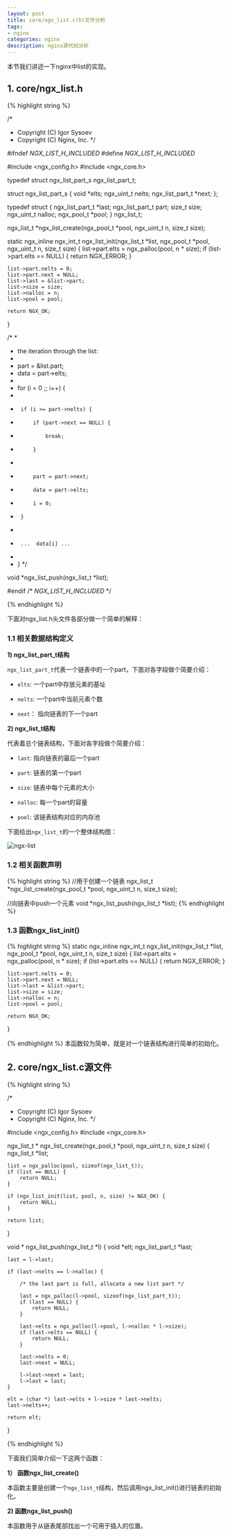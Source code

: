 ```yaml
---
layout: post
title: core/ngx_list.c(h)文件分析
tags:
- nginx
categories: nginx
description: nginx源代码分析
---
```



本节我们讲述一下nginx中list的实现。


<!-- more -->

## 1. core/ngx_list.h
{% highlight string %}

/*
 * Copyright (C) Igor Sysoev
 * Copyright (C) Nginx, Inc.
 */


#ifndef _NGX_LIST_H_INCLUDED_
#define _NGX_LIST_H_INCLUDED_


#include <ngx_config.h>
#include <ngx_core.h>


typedef struct ngx_list_part_s  ngx_list_part_t;

struct ngx_list_part_s {
    void             *elts;
    ngx_uint_t        nelts;
    ngx_list_part_t  *next;
};


typedef struct {
    ngx_list_part_t  *last;
    ngx_list_part_t   part;
    size_t            size;
    ngx_uint_t        nalloc;
    ngx_pool_t       *pool;
} ngx_list_t;


ngx_list_t *ngx_list_create(ngx_pool_t *pool, ngx_uint_t n, size_t size);

static ngx_inline ngx_int_t
ngx_list_init(ngx_list_t *list, ngx_pool_t *pool, ngx_uint_t n, size_t size)
{
    list->part.elts = ngx_palloc(pool, n * size);
    if (list->part.elts == NULL) {
        return NGX_ERROR;
    }

    list->part.nelts = 0;
    list->part.next = NULL;
    list->last = &list->part;
    list->size = size;
    list->nalloc = n;
    list->pool = pool;

    return NGX_OK;
}


/*
 *
 *  the iteration through the list:
 *
 *  part = &list.part;
 *  data = part->elts;
 *
 *  for (i = 0 ;; i++) {
 *
 *      if (i >= part->nelts) {
 *          if (part->next == NULL) {
 *              break;
 *          }
 *
 *          part = part->next;
 *          data = part->elts;
 *          i = 0;
 *      }
 *
 *      ...  data[i] ...
 *
 *  }
 */


void *ngx_list_push(ngx_list_t *list);


#endif /* _NGX_LIST_H_INCLUDED_ */

{% endhighlight %}

下面对ngx_list.h头文件各部分做一个简单的解释：


### 1.1 相关数据结构定义

**1) ngx_list_part_t结构**

```ngx_list_part_t```代表一个链表中的一个part，下面对各字段做个简要介绍：

* ```elts```: 一个part中存放元素的基址

* ```nelts```: 一个part中当前元素个数

* ```next```： 指向链表的下一个part

**2) ngx_list_t结构**

代表着总个链表结构，下面对各字段做个简要介绍：

* ```last```: 指向链表的最后一个part

* ```part```: 链表的第一个part

* ```size```: 链表中每个元素的大小

* ```nalloc```: 每一个part的容量

* ```pool```: 该链表结构对应的内存池

下面给出```ngx_list_t```的一个整体结构图：

![ngx-list](https://ivanzz1001.github.io/records/assets/img/nginx/ngx_list.jpg)

### 1.2 相关函数声明

{% highlight string %}
//用于创建一个链表
ngx_list_t *ngx_list_create(ngx_pool_t *pool, ngx_uint_t n, size_t size);


//向链表中push一个元素
void *ngx_list_push(ngx_list_t *list);
{% endhighlight %}

### 1.3 函数ngx_list_init()
{% highlight string %}
static ngx_inline ngx_int_t
ngx_list_init(ngx_list_t *list, ngx_pool_t *pool, ngx_uint_t n, size_t size)
{
    list->part.elts = ngx_palloc(pool, n * size);
    if (list->part.elts == NULL) {
        return NGX_ERROR;
    }

    list->part.nelts = 0;
    list->part.next = NULL;
    list->last = &list->part;
    list->size = size;
    list->nalloc = n;
    list->pool = pool;

    return NGX_OK;
}

{% endhighlight %}
本函数较为简单，就是对一个链表结构进行简单的初始化。

## 2. core/ngx_list.c源文件
{% highlight string %}

/*
 * Copyright (C) Igor Sysoev
 * Copyright (C) Nginx, Inc.
 */


#include <ngx_config.h>
#include <ngx_core.h>


ngx_list_t *
ngx_list_create(ngx_pool_t *pool, ngx_uint_t n, size_t size)
{
    ngx_list_t  *list;

    list = ngx_palloc(pool, sizeof(ngx_list_t));
    if (list == NULL) {
        return NULL;
    }

    if (ngx_list_init(list, pool, n, size) != NGX_OK) {
        return NULL;
    }

    return list;
}


void *
ngx_list_push(ngx_list_t *l)
{
    void             *elt;
    ngx_list_part_t  *last;

    last = l->last;

    if (last->nelts == l->nalloc) {

        /* the last part is full, allocate a new list part */

        last = ngx_palloc(l->pool, sizeof(ngx_list_part_t));
        if (last == NULL) {
            return NULL;
        }

        last->elts = ngx_palloc(l->pool, l->nalloc * l->size);
        if (last->elts == NULL) {
            return NULL;
        }

        last->nelts = 0;
        last->next = NULL;

        l->last->next = last;
        l->last = last;
    }

    elt = (char *) last->elts + l->size * last->nelts;
    last->nelts++;

    return elt;
}

{% endhighlight %}


下面我们简单介绍一下这两个函数：

**1） 函数ngx_list_create()**

本函数主要是创建一个```ngx_list_t```结构，然后调用ngx_list_init()进行链表的初始化。

**2) 函数ngx_list_push()**

本函数用于从链表尾部找出一个可用于插入的位置。


<br />
<br />
<br />

